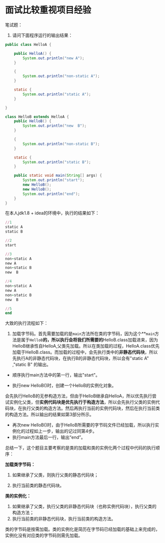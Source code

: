 # 面试比较重视项目经验



笔试题：

1. 请问下面程序运行的输出结果：

```java
public class HelloA {

    public HelloA() {
        System.out.println("new A");
    }

    {
        System.out.println("non-static A");
    }

    static {
        System.out.println("static A");
    }

}

class HelloB extends HelloA {
    public HelloB() {
        System.out.println("new  B");
    }

    {
        System.out.println("non-static B");
    }

    static {
        System.out.println("static B");
    }

    public static void main(String[] args) {
        System.out.println("start");
        new HelloB();
        new HelloB();
        System.out.println("end");
    }
}
```

在本人jdk1.8 + idea的环境中，执行的结果如下：

```ruby
//1
static A 
static B

//2
start

//3
non-static A
new A
non-static B
new  B

//4
non-static A
new A
non-static B
new  B

//5
end
```

大致的执行流程如下：

1. 加载字节码。首先需要加载的是`main`方法所在类的字节码，因为这个**`main`方法是属于`HelloB`**的，所以执行会将我们所需要的**HelloB.class加载进来，因为HelloB继承性自HelloA,父类先加载。所以在类加载的过程，HelloA.class优先加载于HelloB.class。而加载的过程中，会先执行类中的**非静态代码块**，所以先执行A的非静态代码块，在执行B的非静态代码块，所以会有"static A" ,"static B" 的输出。

- 顺序执行main方法中的第一行，输出"start"。

- 执行new HelloB()时，创建一个HelloB的实例化对象。

会先执行HelloB的无参构造方法，但由于HelloB继承自HelloA，所以优先执行尝试实例化父类，但**实例代码块是优先执行于构造方法**，所以会先执行父类的实例代码块，在执行父类的构造方法。然后再执行当前的实例代码块，然后在执行当前类的构造方法。所以输出的结果如第3部分所示。

- 再次new HelloB()时，由于HelloB所需要的字节码文件已经加载，所以执行实例化的过程如上一步，输出的记过同第4步。
- 执行main方法最后一行，输出“end”。

总结一下，这个题目主要考察的是类的加载和类的实例化两个过程中代码的执行顺序：

**加载类字节码：**

1. 如果继承了父类，则执行父类的静态代码块；

2. 执行当前类的静态代码块。

**类的实例化：** 

1. 如果继承了父类，执行父类的非静态代码块（也称实例代码块），执行父类的构造方法；
2. 执行当前类的非静态代码块，执行当前类的构造方法。

类的字节码是按需加载。类的实例化是简历在字节码已经加载的基础上来完成的，实例化没有对应类的字节码则需先加载。